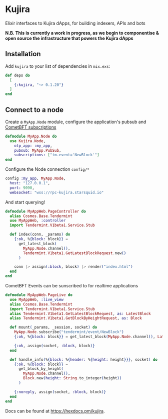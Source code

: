 # Kujira

Elixir interfaces to Kujira dApps, for building indexers, APIs and bots

**N.B. This is currently a work in progress, as we begin to componentise & open source the infrastructure that powers the Kujira dApps**

## Installation

Add `kujira` to your list of dependencies in `mix.exs`:

```elixir
def deps do
  [
    {:kujira, "~> 0.1.20"}
  ]
end
```

## Connect to a node

Create a `MyApp.Node` module, configure the application's pubsub and [CometBFT subscriptions](https://docs.cometbft.com/v0.38/core/subscription)

```elixir
defmodule MyApp.Node do
  use Kujira.Node,
    otp_app: :my_app,
    pubsub: MyApp.PubSub,
    subscriptions: ["tm.event='NewBlock'"]
end

```

Configure the Node connection `config/*`

```elixir
config :my_app, MyApp.Node,
  host: "127.0.0.1",
  port: 9090,
  websocket: "wss://rpc-kujira.starsquid.io"
```

And start querying!

```elixir
defmodule MyAppWeb.PageController do
  alias Cosmos.Base.Tendermint
  use MyAppWeb, :controller
  import Tendermint.V1beta1.Service.Stub

  def index(conn, _params) do
    {:ok, %{block: block}} =
      get_latest_block(
        MyApp.Node.channel(),
        Tendermint.V1beta1.GetLatestBlockRequest.new()
      )

    conn |> assign(:block, block) |> render("index.html")
  end
end
```

CometBFT Events can be sunscribed to for realtime applications

```elixir
defmodule MyAppWeb.PageLive do
  use MyAppWeb, :live_view
  alias Cosmos.Base.Tendermint
  import Tendermint.V1beta1.Service.Stub
  alias Tendermint.V1beta1.GetLatestBlockRequest, as: LatestBlock
  alias Tendermint.V1beta1.GetBlockByHeightRequest, as: Block

  def mount(_params, _session, socket) do
    MyApp.Node.subscribe("tendermint/event/NewBlock")
    {:ok, %{block: block}} = get_latest_block(MyApp.Node.channel(), LatestBlock.new())

    {:ok, assign(socket, :block, block)}
  end

  def handle_info(%{block: %{header: %{height: height}}}, socket) do
    {:ok, %{block: block}} =
      get_block_by_height(
        MyApp.Node.channel(),
        Block.new(height: String.to_integer(height))
      )

    {:noreply, assign(socket, :block, block)}
  end
end

```

Docs can be found at <https://hexdocs.pm/kujira>.
